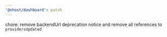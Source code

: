 ```yaml
---
'@nhost/dashboard': patch
---
```


chore: remove backendUrl deprecation notice and remove all references to `providersUpdated`

